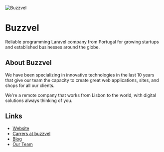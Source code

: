 ![Buzzvel](/profile/banner/buzzvel-banner.png)

# Buzzvel
Reliable programming Laravel company from Portugal for growing startups and established businesses around the globe.

## About Buzzvel
We have been specializing in innovative technologies in the last 10 years that give our team the capacity to create great web applications, sites, and shops for all our clients.

We're a remote company that works from Lisbon to the world, with digital solutions always thinking of you.

  
## Links 
- [Website](https://buzzvel.com)
- [Carrers at buzzvel](https://buzzvel.com/careers)
- [Blog](https://buzzvel.com/blog)
- [Our Team](https://employees.buzzvel.com/)

